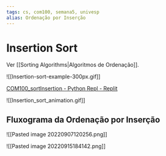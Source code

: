 ```yaml
---
tags: cs, com100, semana5, univesp
alias: Ordenação por Inserção
---
```

# Insertion Sort

Ver [[Sorting Algorithms|Algoritmos de Ordenação]].

![[Insertion-sort-example-300px.gif]]

[COM100_sortInsertion - Python Repl - Replit](https://replit.com/@mgpimentel/COM100sortInsertion)

![[Insertion_sort_animation.gif]]

## Fluxograma da Ordenação por Inserção

![[Pasted image 20220907120256.png]]

![[Pasted image 20220915184142.png]]

